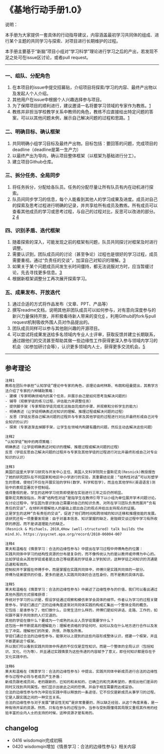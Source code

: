 # 《基地行动手册1.0》
说明：

本手册为大家提供一套具体的行动指导建议，内容涵盖最初学习共同体的组成、进行某个主题的共同学习与探索、对项目进行长期维护的过程。

本手册主要基于“新脑”项目小组对“学习科学”理论进行学习之后的产出，若发现不足之处可在issue区讨论，或者pull request。

***

### 一、组队、分配角色
1. 在本项目的issue中提交招募贴，介绍项目将探索/学习的内容、最终产出物以及发起人个人介绍。
2. 其他用户在issue中根据个人兴趣选择参与项目。
3. 为了保障项目的顺利进行，建议邀请一名将要学习领域的专家作为教练。[1](#1)
4. 教练并非担当学校教学关系中教师的角色，教练不应直接给出特定问题的答案，可以以其他问题未例，展示自己解决问题的过程和思路。[1](#1)

### 二、明确目标、确认框架
1. 共同明确小组学习目标及最终产出物。目标包括：要回答的问题，完成项目的deadline（deadline是第一生产力）
2. 以最终产出为导向，确认项目整体框架（以框架为基础进行分工）。
3. 建立项目Github仓库。

### 三、拆分任务、全局同步
1. 将任务拆分，分配给各队员。任务的分配尽量让所有队员有内在动机进行探索。
2. 队员间同步学习的信息，每个人能看到其他人的学习成果及进度。成员对自己的探索及思考过程进行明确的记录，并共享给所有成员及教练。所有成员可以查看其他成员的学习或思考过程，与自己的过程对比，反思可以改进的部分。[2](#2) [4](#4) 

### 四、识别矛盾、迭代框架
1. 随着探索的深入，可能发现之前的框架有问题，队员共同探讨对框架及时进行调整。
2. 需要认识到，团队成员间的讨论（甚至争论）过程也是很好的学习过程，成员需要重视。通过“负责任的交谈”，加深自己对知识的理解。[3](#3)
3. 如果关于某个问题成员间发生长时间僵持，都无法说服对方时，应当暂缓讨论，先去寻找更多信息。[3](#3)
4. 根据新框架调整分工再次展开探索学习。

### 五、成果发布、开放迭代
1. 通过合适的方式将作品发布（文章、PPT、产品等）
2. 撰写readme文档，说明其他非团队成员可以如何参与，对有意向深度参与的新兴力量保持开放，并积极看待新人带来的变化[6](#6) 。利用Github的fork与pull request机制吸收外围人员对作品提出的。
3. 团队成员同样可以参与其他刚兴趣的开源项目。
4. 可以尝试将成果发送给多名领域内专业人士评审，获取反馈并建立长期联系，通过跟他们的交流甚至帮助其做一些边缘性工作获得更深入参与领域内学习的机会（如参加研讨会等），认识更多领域内人士，获得更多交流机会。[5](#5) 

***

## 参考理论

<span id = "1"></span>
```
注释1
教练在团队中承担“认知学徒”理论中专家的角色，该理论由柯林斯、布朗和纽曼提出，其教学方法介绍了专家的六种辅助策略：
- 建模（专家明确领域内的某个任务，并展示自己是如何思考及解决问题的）
- 辅导（观察学徒的练习过程，评估能力并调整任务）
- 提供脚手架（专家帮助学徒完成无法独自完成的步骤，并观察和分析学生的能力）
- 明确表述（让学徒明确表述对知识的理解、推理过程或解决问题的过程）
- 反思（学徒反思自己解决问题的过程并与专家及其他学徒的过程进行对比并最终形成自己对专业知识的认识）
- 探索（专家逐渐去掉脚手架，让学生在领域内构建有趣的问题，然后主动去解决这些问题）
```

<span id = "2"></span>
```
注释2
“认知学徒”制中的两项策略：
明确表述（让学徒明确表述对知识的理解、推理过程或解决问题的过程）
反思（学徒反思自己解决问题的过程并与专家及其他学徒的过程进行对比并最终形成自己对专业知识的认识）
```

<span id = "3"></span>
```
注释3
美国匹兹堡大学学习研究与开发中心主任、美国人文科学院院士雷斯尼克(Resnick)教授报告了她的研究团队在不同国家和地区中小学进行的实验，其重要结论是：“结构性对话”可以形塑学生的思维，使他们不仅在开展实验的学科(数学、科学和哲学)，而且在其他学科(英语语言)测验中的表现显著优于控制组。
值得重视的是，学生的这种学习优势即使是在实验进行三年之后仍然明显。
雷斯尼克教授指出，所谓“结构性对话”是指学生在教师引导下以小组为单位展开学术问题讨论。
在讨论过程中，学生因为意识到自己需要对自己的知识负责、对所在学习团队负责而展开“负有责任的交谈”，在倾听并理解他人的基础上提出自己的观点并给出支持观点的证据。
正是学生的这种“负有责任的交谈”，促进了他们跨时间和跨领域的知识迁移和推理技能的发展。
该研究还有一项重要发现是：由于对基本信息、知识掌握的缺乏，是阻碍交谈过程中学习有所收获的原因，而不是讲道理能力的缺乏。
(Resnick & Michaels，2010,《How (well-structured) talk builds the mind.》)。https://psycnet.apa.org/record/2010-06004-007
```

<span id = "4"></span>
```
注释4
莱夫和温格在《情景学习：合法的边缘性参与》中提出在学习过程中师傅角色的位置：
实践共同体中学习的结构性资源的分布是复杂的，而不像传统认为的是以教师或师傅为中心的。
比如学徒会从其他学徒或者是比自己等级更高的学徒身上学到知识，这种学徒之间知识的流通是迅速和有效的。
控制权并不掌握在师傅手中，而是掌握在实践共同体中，师傅只是实践共同体的一部分。
师傅为徒弟提供的价值，更多的是进入实践共同体的合法性身份，而不是教的具体内容。
```

<span id = "5"></span>
```
注释5
莱夫和温格在《情景学习：合法的边缘性参与》中阐述了边缘性参与的价值，我们可以看出通过其他外围的方式很难获得：
传统对于学习的认识是，假设学徒通过观察和模仿来学会具体的细节。作者认为学习的过程关键是参与，学徒们通过广泛的边缘角度逐渐对共同体实践的构成汇集出一个整体全局的概念。
它包括：是谁参与了，他们做什么，日常生活什么样的，师傅们是如何讲话、走路、工作的，如何跟不属于共同体的人打交道的。
其他的学徒在做什么？要成为一个成熟的从业人员学徒需要学什么？
还包括一种不断提高的理解能力：理解老资格的学徒何时、如何以及在什么地方进行合作以及发生了冲突。理解他们的所爱、所恨、所敬及所羡。
学徒们通过合法的边缘性参与，能够对以上提到的这些内容形成整体认识，搭建一个框架，并且不断更新这个框架。
所以我们可以看到实践共同体中传递的不仅仅是显性知识。而是一个整体的全局认识（包括知识、文化、行为等），并且通过实践情景为这些传递的内容赋予了意义，即任何知识都是存在于文化实践中的。
```

<span id = "6"></span>
```
注释6
莱夫和温格在《情景学习：合法的边缘性参与》中提出，实践共同体中新成员进行合法的边缘性参与过程中必将与老成员产生矛盾：
新成员跟老成员间，老的跟新的，已知的和未知的，已确立的和充满希望的，表现出他们差异的同时又找到共同属性。他们显示出彼此之间的恐惧，并由于相互需要而达成妥协。
合法的边缘性参与作为冲突在实践中得以释放的一条途径，它不仅仅是新成员从事学习的过程，它是人跟实践之间的一种交互关系。
合法的边缘性参与对于发展“建设性无知”是非常重要的，所以缺乏经验，从这个角度来看，是一种有待开采的资源。然而，只有在参与的过程当中，当参与受到既懂得其局限又重视其作用的经验丰富的业内人士的支持的时候，这种资源才是有用的。
```
## changelog
- 0416 wisdomqin完成初稿
- 0420 wisdomqin增加《情景学习：合法的边缘性参与》相关内容
